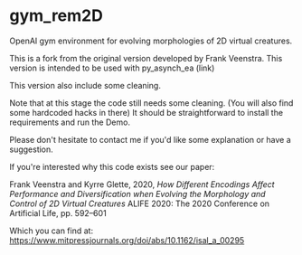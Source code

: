 # gym_rem2D
OpenAI gym environment for evolving morphologies of 2D virtual creatures. 

This is a fork from the original version developed by Frank Veenstra. This version is intended to be used with py_asynch_ea (link)

This version also include some cleaning.

Note that at this stage the code still needs some cleaning. (You will also find some hardcoded hacks in there) It should be straightforward to install the requirements and run the Demo.

Please don't hesitate to contact me if you'd like some explanation or have a suggestion. 


If you're interested why this code exists see our paper:

Frank Veenstra and Kyrre Glette, 2020, *How Different Encodings Affect Performance and Diversification when Evolving the Morphology and Control of 2D Virtual Creatures*
ALIFE 2020: The 2020 Conference on Artificial Life, pp. 592–601

Which you can find at: https://www.mitpressjournals.org/doi/abs/10.1162/isal_a_00295 

